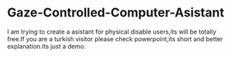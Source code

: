 # Gaze-Controlled-Computer-Asistant
I am trying to create a asistant for physical disable users,its will be totally free.If you are a turkish visitor please check powerpoint,its short and better explanation.Its just a demo.
